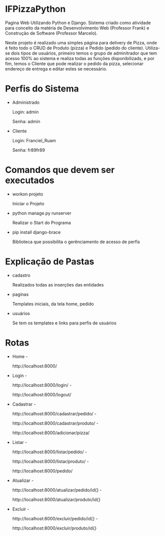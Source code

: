 # IFPizzaPython
<p>Pagina Web Utilizando Python e Django. Sistema criado como atividade para conceito da matéria de Desenvolvimento Web (Professor Frank) e Construção de Software (Professor Marcelo). 
<p>Neste projeto é realizado uma simples página para delivery de Pizza, onde é feito todo o CRUD de Produto (pizza) e Pedido (pedido do cliente). Utiliza-se dois tipos de usuários, primeiro temos o grupo de adminitrador que tem acesso 100% ao sistema e realiza todas as funções disponibilizads, e por fim, temos o Cliente que pode realizar o pedido da pizza, selecionar endereço de entrega e editar estes se necessário.

# Perfis do Sistema
- Administrado 
    <p> Login: admin
    <p> Senha: admin
- Cliente 
    <p> Login: Franciel_Ruam
    <p> Senha: fr89fr89

# Comandos que devem ser executados
- workon projeto
    <p> Iniciar o Projeto 

- python manage.py runserver
    <p> Realizar o Start do Programa
    
- pip install django-brace 
    <p> Biblioteca que possibilita o gerênciamento de acesso de perfis

# Explicação de Pastas
- cadastro <p> Realizados todas as inserções das entidades
- paginas <p> Templates iniciais, da tela home, pedido
- usuários <p> Se tem os templates e links para perfis de usuários

# Rotas
- Home 
    -<p>http://localhost:8000/

- Login
    -<p>http://localhost:8000/login/
    -<p>http://localhost:8000/logout/

- Cadastrar
    -<p>http://localhost:8000/cadastrar/pedido/
    -<p>http://localhost:8000/cadastrar/produto/
    -<p>http://localhost:8000/adicionar/pizza/

- Listar
    -<p>http://localhost:8000/listar/pedido/
    -<p>http://localhost:8000/listar/produto/
    -<p>http://localhost:8000/pedido/

- Atualizar
    -<p>http://localhost:8000/atualizar/pedido/id{}
    -<p>http://localhost:8000/atualizar/produto/id{}

- Excluír
    -<p>http://localhost:8000/excluir/pedido/id{}
    -<p>http://localhost:8000/excluir/produto/id{}





